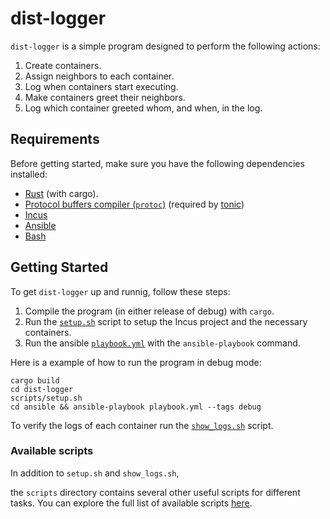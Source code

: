 # dist-logger

`dist-logger` is a simple program designed to perform the following actions:

1. Create containers.
2. Assign neighbors to each container.
3. Log when containers start executing.
4. Make containers greet their neighbors.
5. Log which container greeted whom, and when, in the log.

## Requirements

Before getting started, make sure you have the following dependencies installed:

- [Rust](https://www.rust-lang.org/) (with cargo).
- [Protocol buffers compiler (`protoc`)](https://protobuf.dev/downloads/) (required by [tonic](https://github.com/hyperium/tonic))
- [Incus](https://linuxcontainers.org/incus/)
- [Ansible](https://docs.ansible.com/)
- [Bash](https://www.gnu.org/software/bash/)

## Getting Started

To get `dist-logger` up and runnig, follow these steps:

1. Compile the program (in either release of debug) with `cargo`.
2. Run the [`setup.sh`](https://github.com/thewillyan/dist-logger/blob/main/scripts/setup.sh) script to setup the Incus project and the necessary containers.
3. Run the ansible [`playbook.yml`](https://github.com/thewillyan/dist-logger/blob/main/ansible/playbook.yml) with the `ansible-playbook` command.

Here is a example of how to run the program in debug mode:

```shell
cargo build
cd dist-logger
scripts/setup.sh
cd ansible && ansible-playbook playbook.yml --tags debug
```

To verify the logs of each container run the [`show_logs.sh`](https://github.com/thewillyan/dist-logger/blob/main/scripts/show_logs.sh) script.

### Available scripts

In addition to `setup.sh` and `show_logs.sh`,

the `scripts` directory contains several other useful scripts for different tasks. You can explore the full list of available scripts [here](https://github.com/thewillyan/dist-logger/tree/main/scripts).

